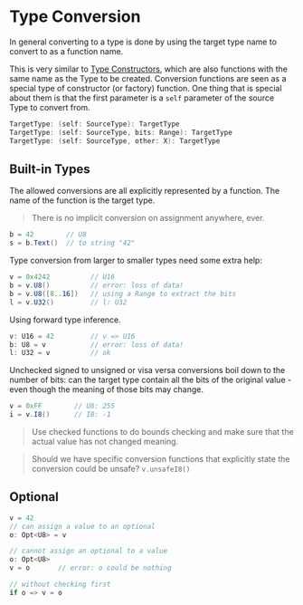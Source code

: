 # Type Conversion

In general converting to a type is done by using the target type name to convert to as a function name.

This is very similar to [Type Constructors](types.md$Type-Constructors), which are also functions with the same name as the Type to be created. Conversion functions are seen as a special type of constructor (or factory) function. One thing that is special about them is that the first parameter is a `self` parameter of the source Type to convert from.

```csharp
TargetType: (self: SourceType): TargetType
TargetType: (self: SourceType, bits: Range): TargetType
TargetType: (self: SourceType, other: X): TargetType
```

## Built-in Types

The allowed conversions are all explicitly represented by a function. The name of the function is the target type.

> There is no implicit conversion on assignment anywhere, ever.

```C#
b = 42        // U8
s = b.Text()  // to string "42"
```

Type conversion from larger to smaller types need some extra help:

```C#
v = 0x4242          // U16
b = v.U8()          // error: loss of data!
b = v.U8([8..16])   // using a Range to extract the bits
l = v.U32()         // l: U32
```

Using forward type inference.

```C#
v: U16 = 42         // v => U16
b: U8 = v           // error: loss of data!
l: U32 = v          // ok
```

Unchecked signed to unsigned or visa versa conversions boil down to the number of bits: can the target type contain all the bits of the original value - even though the meaning of those bits may change.

```C#
v = 0xFF        // U8: 255
i = v.I8()      // I8: -1
```

> Use checked functions to do bounds checking and make sure that the actual value has not changed meaning.

> Should we have specific conversion functions that explicitly state the conversion could be unsafe? `v.unsafeI8()`

## Optional

```csharp
v = 42
// can assign a value to an optional
o: Opt<U8> = v

// cannot assign an optional to a value
o: Opt<U8>
v = o       // error: o could be nothing

// without checking first
if o => v = o
```
